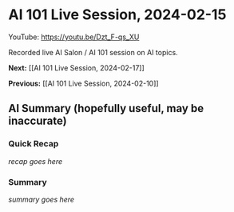 # AI 101 Live Session, 2024-02-15

YouTube: <https://youtu.be/Dzt_F-qs_XU>

Recorded live AI Salon / AI 101 session on AI topics.

**Next:** [[AI 101 Live Session, 2024-02-17]]

**Previous:** [[AI 101 Live Session, 2024-02-10]]

## AI Summary (hopefully useful, may be inaccurate)

### Quick Recap

_recap goes here_
### Summary

_summary goes here_

